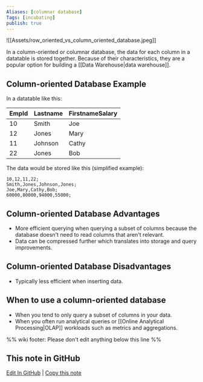 ```yaml
---
Aliases: [columnar database]
Tags: [incubating]
publish: true
---
```


![[Assets/row_oriented_vs_column_oriented_database.jpeg]]

In a column-oriented or columnar database, the data for each column in a datatable is stored together. Because of their characteristics, they are a popular option for building a [[Data Warehouse|data warehouse]].

## Column-oriented Database Example
In a datatable like this:

EmpId | Lastname | FirstnameSalary
----- | ----- | -----
10 | Smith | Joe | 60000
12 | Jones | Mary | 80000
11 | Johnson | Cathy | 94000
22 | Jones | Bob | 55000

The data would be stored like this (simplified example):

```
10,12,11,22;
Smith,Jones,Johnson,Jones;
Joe,Mary,Cathy,Bob;
60000,80000,94000,55000;
```

## Column-oriented Database Advantages
- More efficient querying when querying a subset of columns because the database doesn't need to read columns that aren't relevant.
- Data can be compressed further which translates into storage and query improvements.

## Column-oriented Database Disadvantages
- Typically less efficient when inserting data.

## When to use a column-oriented database
- When you tend to only query a subset of columns in your data.
- When you often run analytical queries or [[Online Analytical Processing|OLAP]] workloads such as metrics and aggregations.

%% wiki footer: Please don't edit anything below this line %%

## This note in GitHub

<span class="git-footer">[Edit In GitHub](https://github.dev/data-engineering-community/data-engineering-wiki/blob/main/Concepts/Column-oriented%20Database.md "git-hub-edit-note") | [Copy this note](https://raw.githubusercontent.com/data-engineering-community/data-engineering-wiki/main/Concepts/Column-oriented%20Database.md "git-hub-copy-note") </span>
